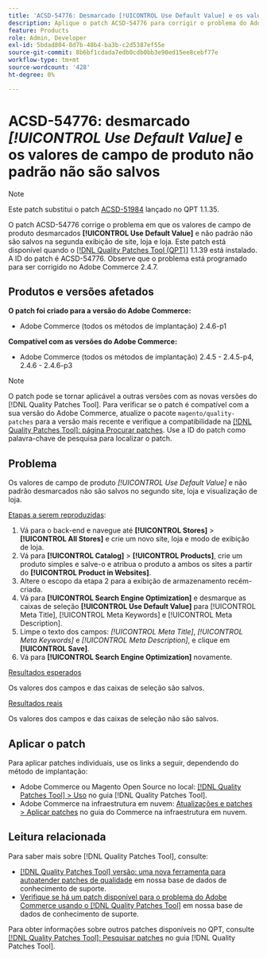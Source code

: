 ```yaml
---
title: 'ACSD-54776: Desmarcado [!UICONTROL Use Default Value] e os valores de campo de produto não padrão não são salvos para a segunda exibição de site, loja e loja'
description: Aplique o patch ACSD-54776 para corrigir o problema do Adobe Commerce em que os valores de campo de produto desmarcados [!UICONTROL Use Default Value] e não padrão não são salvos na segunda exibição de site, loja e loja.
feature: Products
role: Admin, Developer
exl-id: 5bdad804-8d7b-48b4-ba3b-c2d5387ef55e
source-git-commit: 8b6bf1cdada7edb0cdb0bb3e90ed15ee8cebf77e
workflow-type: tm+mt
source-wordcount: '428'
ht-degree: 0%

---
```


# ACSD-54776: desmarcado *[!UICONTROL Use Default Value]* e os valores de campo de produto não padrão não são salvos

>[!NOTE]
>
>Este patch substitui o patch [ACSD-51984](/help/support-tools/patches-available-in-qpt-tool/v1-1-35/acsd-51984-unchecked-used-default-value-and-non-default-product-field-values-are-not-saved.md) lançado no QPT 1.1.35.

O patch ACSD-54776 corrige o problema em que os valores de campo de produto desmarcados **[!UICONTROL Use Default Value]** e não padrão não são salvos na segunda exibição de site, loja e loja. Este patch está disponível quando o [[!DNL Quality Patches Tool (QPT)]](/help/announcements/adobe-commerce-announcements/magento-quality-patches-released-new-tool-to-self-serve-quality-patches.md) 1.1.39 está instalado. A ID do patch é ACSD-54776. Observe que o problema está programado para ser corrigido no Adobe Commerce 2.4.7.

## Produtos e versões afetados

**O patch foi criado para a versão do Adobe Commerce:**

* Adobe Commerce (todos os métodos de implantação) 2.4.6-p1

**Compatível com as versões do Adobe Commerce:**

* Adobe Commerce (todos os métodos de implantação) 2.4.5 - 2.4.5-p4, 2.4.6 - 2.4.6-p3

>[!NOTE]
>
>O patch pode se tornar aplicável a outras versões com as novas versões do [!DNL Quality Patches Tool]. Para verificar se o patch é compatível com a sua versão do Adobe Commerce, atualize o pacote `magento/quality-patches` para a versão mais recente e verifique a compatibilidade na [[!DNL Quality Patches Tool]: página Procurar patches](https://experienceleague.adobe.com/tools/commerce-quality-patches/index.html). Use a ID do patch como palavra-chave de pesquisa para localizar o patch.

## Problema

Os valores de campo de produto *[!UICONTROL Use Default Value]* e não padrão desmarcados não são salvos no segundo site, loja e visualização de loja.

<u>Etapas a serem reproduzidas</u>:

1. Vá para o back-end e navegue até **[!UICONTROL Stores]** > **[!UICONTROL All Stores]** e crie um novo site, loja e modo de exibição de loja.
1. Vá para **[!UICONTROL Catalog]** > **[!UICONTROL Products]**, crie um produto simples e salve-o e atribua o produto a ambos os sites a partir do **[!UICONTROL Product in Websites]**.
1. Altere o escopo da etapa 2 para a exibição de armazenamento recém-criada.
1. Vá para **[!UICONTROL Search Engine Optimization]** e desmarque as caixas de seleção **[!UICONTROL Use Default Value]** para [!UICONTROL Meta Title], [!UICONTROL Meta Keywords] e [!UICONTROL Meta Description].
1. Limpe o texto dos campos: *[!UICONTROL Meta Title]*, *[!UICONTROL Meta Keywords]* e *[!UICONTROL Meta Description]*, e clique em **[!UICONTROL Save]**.
1. Vá para **[!UICONTROL Search Engine Optimization]** novamente.

<u>Resultados esperados</u>

Os valores dos campos e das caixas de seleção são salvos.

<u>Resultados reais</u>

Os valores dos campos e das caixas de seleção não são salvos.

## Aplicar o patch

Para aplicar patches individuais, use os links a seguir, dependendo do método de implantação:

* Adobe Commerce ou Magento Open Source no local: [[!DNL Quality Patches Tool] > Uso](<https://experienceleague.adobe.com/docs/commerce-operations/tools/quality-patches-tool/usage.html>) no guia [!DNL Quality Patches Tool].
* Adobe Commerce na infraestrutura em nuvem: [Atualizações e patches > Aplicar patches](https://experienceleague.adobe.com/docs/commerce-cloud-service/user-guide/develop/upgrade/apply-patches.html) no guia do Commerce na infraestrutura em nuvem.

## Leitura relacionada

Para saber mais sobre [!DNL Quality Patches Tool], consulte:

* [[!DNL Quality Patches Tool] versão: uma nova ferramenta para autoatender patches de qualidade](/help/announcements/adobe-commerce-announcements/magento-quality-patches-released-new-tool-to-self-serve-quality-patches.md) em nossa base de dados de conhecimento de suporte.
* [Verifique se há um patch disponível para o problema do Adobe Commerce usando o [!DNL Quality Patches Tool]](/help/support-tools/patches-available-in-qpt-tool/check-patch-for-magento-issue-with-magento-quality-patches.md) em nossa base de dados de conhecimento de suporte.

Para obter informações sobre outros patches disponíveis no QPT, consulte [[!DNL Quality Patches Tool]: Pesquisar patches](<https://experienceleague.adobe.com/tools/commerce-quality-patches/index.html>) no guia [!DNL Quality Patches Tool].
